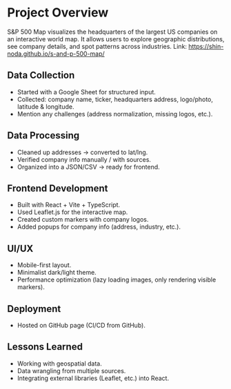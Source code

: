 # Project Overview

S&P 500 Map visualizes the headquarters of the largest US companies on an interactive world map. It allows users to explore geographic distributions, see company details, and spot patterns across industries.
Link: https://shin-noda.github.io/s-and-p-500-map/

## Data Collection

* Started with a Google Sheet for structured input.
* Collected: company name, ticker, headquarters address, logo/photo, latitude & longitude.
* Mention any challenges (address normalization, missing logos, etc.).

## Data Processing

* Cleaned up addresses → converted to lat/lng.
* Verified company info manually / with sources.
* Organized into a JSON/CSV → ready for frontend.

## Frontend Development

* Built with React + Vite + TypeScript.
* Used Leaflet.js for the interactive map.
* Created custom markers with company logos.
* Added popups for company info (address, industry, etc.).

## UI/UX

* Mobile-first layout.
* Minimalist dark/light theme.
* Performance optimization (lazy loading images, only rendering visible markers).

## Deployment

* Hosted on GitHub page (CI/CD from GitHub).

## Lessons Learned

* Working with geospatial data.
* Data wrangling from multiple sources.
* Integrating external libraries (Leaflet, etc.) into React.
